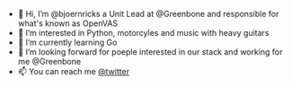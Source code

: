 - 👋 Hi, I’m @bjoernricks a Unit Lead at @Greenbone and responsible for what's known as OpenVAS
- 👀 I’m interested in Python, motorcyles and music with heavy guitars
- 🌱 I’m currently learning Go
- 💞️ I’m looking forward for poeple interested in our stack and working for me @Greenbone
- 📫 You can reach me [@twitter](https://twitter.com/BjoernRicks)
